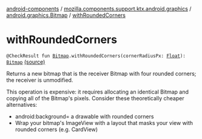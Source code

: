 [android-components](../../index.md) / [mozilla.components.support.ktx.android.graphics](../index.md) / [android.graphics.Bitmap](index.md) / [withRoundedCorners](./with-rounded-corners.md)

# withRoundedCorners

`@CheckResult fun `[`Bitmap`](https://developer.android.com/reference/android/graphics/Bitmap.html)`.withRoundedCorners(cornerRadiusPx: `[`Float`](https://kotlinlang.org/api/latest/jvm/stdlib/kotlin/-float/index.html)`): `[`Bitmap`](https://developer.android.com/reference/android/graphics/Bitmap.html) [(source)](https://github.com/mozilla-mobile/android-components/blob/master/components/support/ktx/src/main/java/mozilla/components/support/ktx/android/graphics/Bitmap.kt#L38)

Returns a new bitmap that is the receiver Bitmap with four rounded corners;
the receiver is unmodified.

This operation is expensive: it requires allocating an identical Bitmap and copying
all of the Bitmap's pixels. Consider these theoretically cheaper alternatives:

* android:background= a drawable with rounded corners
* Wrap your bitmap's ImageView with a layout that masks your view with rounded corners (e.g. CardView)
